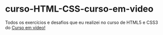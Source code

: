 # curso-HTML-CSS-curso-em-video

Todos os exercícios e desafios que eu realizei no curso de HTML5 e CSS3 do <a href="https://www.cursoemvideo.com/" target="_blank">Curso em vídeo!</a>

